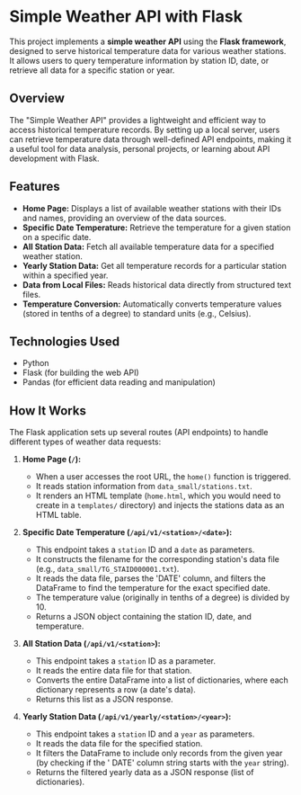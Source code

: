 # Simple Weather API with Flask

This project implements a **simple weather API** using the **Flask framework**, designed to serve historical temperature data for various weather stations. It allows users to query temperature information by station ID, date, or retrieve all data for a specific station or year.

## Overview

The "Simple Weather API" provides a lightweight and efficient way to access historical temperature records. By setting up a local server, users can retrieve temperature data through well-defined API endpoints, making it a useful tool for data analysis, personal projects, or learning about API development with Flask.

## Features

* **Home Page:** Displays a list of available weather stations with their IDs and names, providing an overview of the data sources.
* **Specific Date Temperature:** Retrieve the temperature for a given station on a specific date.
* **All Station Data:** Fetch all available temperature data for a specified weather station.
* **Yearly Station Data:** Get all temperature records for a particular station within a specified year.
* **Data from Local Files:** Reads historical data directly from structured text files.
* **Temperature Conversion:** Automatically converts temperature values (stored in tenths of a degree) to standard units (e.g., Celsius).

## Technologies Used

* Python
* Flask (for building the web API)
* Pandas (for efficient data reading and manipulation)

## How It Works

The Flask application sets up several routes (API endpoints) to handle different types of weather data requests:

1.  **Home Page (`/`):**
    * When a user accesses the root URL, the `home()` function is triggered.
    * It reads station information from `data_small/stations.txt`.
    * It renders an HTML template (`home.html`, which you would need to create in a `templates/` directory) and injects the stations data as an HTML table.

2.  **Specific Date Temperature (`/api/v1/<station>/<date>`):**
    * This endpoint takes a `station` ID and a `date` as parameters.
    * It constructs the filename for the corresponding station's data file (e.g., `data_small/TG_STAID000001.txt`).
    * It reads the data file, parses the 'DATE' column, and filters the DataFrame to find the temperature for the exact specified date.
    * The temperature value (originally in tenths of a degree) is divided by 10.
    * Returns a JSON object containing the station ID, date, and temperature.

3.  **All Station Data (`/api/v1/<station>`):**
    * This endpoint takes a `station` ID as a parameter.
    * It reads the entire data file for that station.
    * Converts the entire DataFrame into a list of dictionaries, where each dictionary represents a row (a date's data).
    * Returns this list as a JSON response.

4.  **Yearly Station Data (`/api/v1/yearly/<station>/<year>`):**
    * This endpoint takes a `station` ID and a `year` as parameters.
    * It reads the data file for the specified station.
    * It filters the DataFrame to include only records from the given year (by checking if the ' DATE' column string starts with the `year` string).
    * Returns the filtered yearly data as a JSON response (list of dictionaries).
